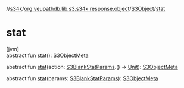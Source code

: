 //[s34k](../../../index.md)/[org.veupathdb.lib.s3.s34k.response.object](../index.md)/[S3Object](index.md)/[stat](stat.md)

# stat

[jvm]\
abstract fun [stat](stat.md)(): [S3ObjectMeta](../-s3-object-meta/index.md)

abstract fun [stat](stat.md)(action: [S3BlankStatParams](../../org.veupathdb.lib.s3.s34k.requests/-s3-blank-stat-params/index.md).() -&gt; [Unit](https://kotlinlang.org/api/latest/jvm/stdlib/kotlin/-unit/index.html)): [S3ObjectMeta](../-s3-object-meta/index.md)

abstract fun [stat](stat.md)(params: [S3BlankStatParams](../../org.veupathdb.lib.s3.s34k.requests/-s3-blank-stat-params/index.md)): [S3ObjectMeta](../-s3-object-meta/index.md)
